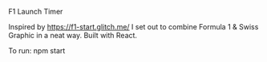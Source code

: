 F1 Launch Timer

Inspired by https://f1-start.glitch.me/
I set out to combine Formula 1 & Swiss Graphic in a neat way.
Built with React.

To run: npm start

